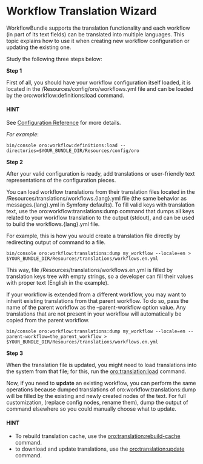 <a id="backend-workflows-translation-wizard"></a>

# Workflow Translation Wizard

WorkflowBundle supports the translation functionality and each workflow (in part of its text fields) can be translated into multiple languages.
This topic explains how to use it when creating new workflow configuration or updating the existing one.

Study the following three steps below:

**Step 1**

First of all, you should have your workflow configuration itself loaded, it is located in the <YourBundle>/Resources/config/oro/workflows.yml file and can be loaded by the oro:workflow:definitions:load command.

#### HINT
See [Configuration Reference](configuration-reference.md#backend-workflows-config-reference) for more details.

*For example*:

```none
bin/console oro:workflow:definitions:load --directories=$YOUR_BUNDLE_DIR/Resources/config/oro
```

**Step 2**

After your valid configuration is ready, add translations or user-friendly text representations of the configuration pieces.

You can load workflow translations from their translation files located in the <YourBundle>/Resources/translations/workflows.{lang}.yml file (the same behavior as messages.{lang}.yml in Symfony defaults). To fill valid keys with translation text, use the oro:workflow:translations:dump command that dumps all keys related to your workflow translation to the output (stdout), and can be used to build the workflows.{lang}.yml file.

For example, this is how you would create a translation file directly by redirecting output of command to a file.

```none
bin/console oro:workflow:translations:dump my_workflow --locale=en > $YOUR_BUNDLE_DIR/Resources/translations/workflows.en.yml
```

This way, file <YourBundleDirectory>/Resources/translations/workflows.en.yml is filled by translation keys tree with empty strings, so a developer can fill their values with proper text (English in the example).

If your workflow is extended from a different workflow, you may want to inherit existing translations from that parent workflow. To do so, pass the name of the parent workflow as the –parent-workflow option value. Any translations that are not present in your workflow will automatically be copied from the parent workflow.

```none
bin/console oro:workflow:translations:dump my_workflow --locale=en --parent-workflow=the_parent_workflow > $YOUR_BUNDLE_DIR/Resources/translations/workflows.en.yml
```

**Step 3**

When the translation file is updated, you might need to load translations into the system from that file; for this, run the [oro:translation:load](../../../bundles/platform/TranslationBundle/commands.md#oro-translation-load-command) command.

Now, if you need to **update** an existing workflow, you can perform the same operations because dumped translations of oro:workflow:translations:dump will be filled by the existing and newly created nodes of the text. For full customization, (replace config nodes, rename them), dump the output of command elsewhere so you could manually choose what to update.

#### HINT
- To rebuild translation cache, use the [oro:translation:rebuild-cache](../../../bundles/platform/TranslationBundle/commands.md#oro-translation-rebuild-cache-command) command.
- to download and update translations, use the [oro:translation:update](../../../bundles/platform/TranslationBundle/commands.md#oro-translation-update-command) command.

